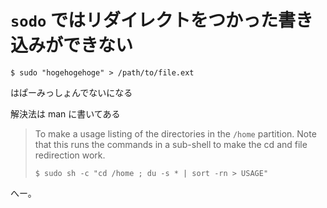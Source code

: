 # `sodo` ではリダイレクトをつかった書き込みができない

```
$ sudo "hogehogehoge" > /path/to/file.ext
```

はぱーみっしょんでないになる

解決法は man に書いてある

> To make a usage listing of the directories in the `/home`
> partition. Note that this runs the commands in a sub-shell to make
> the cd and file redirection work.
>
> ```
> $ sudo sh -c "cd /home ; du -s * | sort -rn > USAGE"
> ```

へー。
